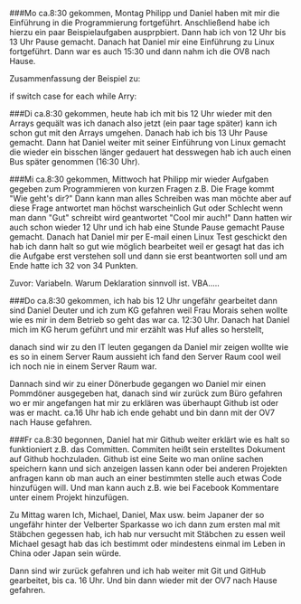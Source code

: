 ###Mo
ca.8:30 gekommen, Montag  Philipp und Daniel haben mit mir die Einführung in die Programmierung fortgeführt. Anschließend habe ich hierzu ein paar Beispielaufgaben ausprpbiert. Dann hab ich von 12 Uhr bis 13 Uhr Pause gemacht. Danach hat Daniel mir eine Einführung zu Linux fortgeführt. Dann war es auch 15:30 und dann nahm ich die OV8 nach Hause.

Zusammenfassung der Beispiel zu:

if
switch case
for each
while
Arry:



###Di 
ca.8:30 gekommen, heute hab ich mit bis 12 Uhr wieder mit den Arrays gequält was ich danach also jetzt (ein paar tage später) kann ich schon gut mit den Arrays umgehen. Danach hab ich bis 13 Uhr Pause gemacht. Dann hat Daniel weiter mit seiner Einführung von Linux gemacht die wieder ein bisschen länger gedauert hat desswegen hab ich auch einen Bus später genommen (16:30 Uhr).


###Mi
ca.8:30 gekommen, Mittwoch hat Philipp mir wieder Aufgaben gegeben zum Programmieren von kurzen Fragen z.B. Die Frage kommt "Wie geht's dir?" Dann kann man alles Schreiben was man möchte aber auf diese Frage antwortet man höchst warscheinlich Gut oder Schlecht wenn man dann "Gut" schreibt wird geantwortet "Cool mir auch!" Dann hatten wir auch schon wieder 12 Uhr und ich hab eine Stunde Pause gemacht Pause gemacht. Danach hat Daniel mir per E-mail einen Linux Test geschickt den hab ich dann halt so gut wie möglich bearbeitet weil er gesagt hat das ich die Aufgabe erst verstehen soll und dann sie erst beantworten soll und am Ende hatte ich 32 von 34 Punkten.

Zuvor: Variabeln. Warum Deklaration sinnvoll ist.
VBA.....

###Do 
ca.8:30 gekommen, ich hab bis 12 Uhr ungefähr gearbeitet dann sind Daniel Deuter und ich zum KG gefahren weil Frau Morais sehen wollte wie es mir in dem Betrieb so geht das war ca. 12:30 Uhr. Danach hat Daniel mich im KG herum geführt und mir erzählt was Huf alles so herstellt,

danach sind wir zu den IT leuten gegangen da Daniel mir zeigen wollte wie es so in einem Server Raum aussieht ich fand den Server Raum cool weil ich noch nie in einem Server Raum war.

Dannach sind wir zu einer Dönerbude gegangen wo Daniel mir einen Pommdöner ausgegeben hat, danach sind wir zurück zum Büro gefahren wo er mir angefangen hat mir zu erklären was überhaupt Github ist oder was er macht. ca.16 Uhr hab ich ende gehabt und bin dann mit der OV7 nach Hause gefahren.

###Fr
ca.8:30 begonnen, Daniel hat mir Github weiter erklärt wie es halt so funktioniert z.B. das Committen. Commiten heißt sein erstelltes Dokument auf Github hochzuladen. Github ist eine Seite wo man online sachen speichern kann und sich anzeigen lassen kann oder bei anderen Projekten anfragen kann ob man auch an einer bestimmten stelle auch etwas Code hinzufügen will. Und man kann auch z.B. wie bei Facebook Kommentare unter einem Projekt hinzufügen.

Zu Mittag waren Ich, Michael, Daniel, Max usw. beim Japaner der so ungefähr hinter der Velberter Sparkasse wo ich dann zum ersten mal mit Stäbchen gegessen hab, ich hab nur versucht mit Stäbchen zu essen weil Michael gesagt hab das ich bestimmt oder mindestens einmal im Leben in China oder Japan sein würde.

Dann sind wir zurück gefahren und ich hab weiter mit Git und GitHub gearbeitet, bis ca. 16 Uhr. Und bin dann wieder mit der OV7 nach Hause gefahren.
